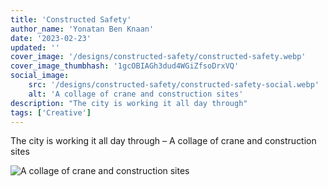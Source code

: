 ```yaml
---
title: 'Constructed Safety'
author_name: 'Yonatan Ben Knaan'
date: '2023-02-23'
updated: ''
cover_image: '/designs/constructed-safety/constructed-safety.webp'
cover_image_thumbhash: '1gcOBIAGh3dud4WGiZfsoDrxVQ'
social_image: 
    src: '/designs/constructed-safety/constructed-safety-social.webp'
    alt: 'A collage of crane and construction sites'
description: "The city is working it all day through"
tags: ['Creative']
---
```


The city is working it all day through – A collage of crane and construction sites

![A collage of crane and construction sites](/designs/constructed-safety/constructed-safety.webp)